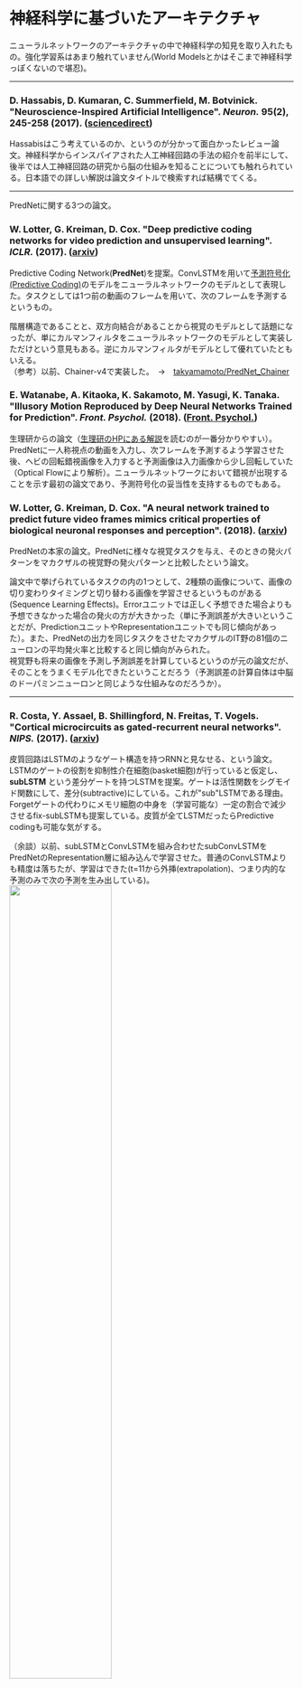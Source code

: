 # 神経科学に基づいたアーキテクチャ
ニューラルネットワークのアーキテクチャの中で神経科学の知見を取り入れたもの。強化学習系はあまり触れていません(World Modelsとかはそこまで神経科学っぽくないので堪忍)。

---
### D. Hassabis, D. Kumaran, C. Summerfield, M. Botvinick. "Neuroscience-Inspired Artificial Intelligence". *Neuron.* **95**(2), 245-258 (2017). ([sciencedirect](https://www.sciencedirect.com/science/article/pii/S0896627317305093))
Hassabisはこう考えているのか、というのが分かって面白かったレビュー論文。神経科学からインスパイアされた人工神経回路の手法の紹介を前半にして、後半では人工神経回路の研究から脳の仕組みを知ることについても触れられている。日本語での詳しい解説は論文タイトルで検索すれば結構でてくる。  

---
PredNetに関する3つの論文。
### W. Lotter, G. Kreiman, D. Cox. "Deep predictive coding networks for video prediction and unsupervised learning". *ICLR.* (2017). ([arxiv](https://arxiv.org/abs/1605.08104))
Predictive Coding Network(**PredNet**)を提案。ConvLSTMを用いて[予測符号化(Predictive Coding)](https://omedstu.jimdo.com/2018/08/17/%E4%BA%88%E6%B8%AC%E7%AC%A6%E5%8F%B7%E5%8C%96-predictive-coding-%E3%81%A8%E3%81%AF%E4%BD%95%E3%81%8B/)のモデルをニューラルネットワークのモデルとして表現した。タスクとしては1つ前の動画のフレームを用いて、次のフレームを予測するというもの。  

階層構造であることと、双方向結合があることから視覚のモデルとして話題になったが、単にカルマンフィルタをニューラルネットワークのモデルとして実装しただけという意見もある。逆にカルマンフィルタがモデルとして優れていたともいえる。  
（参考）以前、Chainer-v4で実装した。　→　[takyamamoto/PredNet_Chainer](https://github.com/takyamamoto/PredNet_Chainer)

### E. Watanabe, A. Kitaoka, K. Sakamoto, M. Yasugi, K. Tanaka. "Illusory Motion Reproduced by Deep Neural Networks Trained for Prediction". *Front. Psychol.* (2018). ([Front. Psychol.](https://www.frontiersin.org/articles/10.3389/fpsyg.2018.00345/full))
生理研からの論文（[生理研のHPにある解説](http://www.nips.ac.jp/release/2018/03/post_362.html)を読むのが一番分かりやすい）。PredNetに一人称視点の動画を入力し、次フレームを予測するよう学習させた後、ヘビの回転錯視画像を入力すると予測画像は入力画像から少し回転していた（Optical Flowにより解析）。ニューラルネットワークにおいて錯視が出現することを示す最初の論文であり、予測符号化の妥当性を支持するものでもある。

### W. Lotter, G. Kreiman, D. Cox. "A neural network trained to predict future video frames mimics critical properties of biological neuronal responses and perception". (2018). ([arxiv](https://arxiv.org/abs/1805.10734))
PredNetの本家の論文。PredNetに様々な視覚タスクを与え、そのときの発火パターンをマカクザルの視覚野の発火パターンと比較したという論文。  

論文中で挙げられているタスクの内の1つとして、2種類の画像について、画像の切り変わりタイミングと切り替わる画像を学習させるというものがある(Sequence Learning Effects)。Errorユニットでは正しく予想できた場合よりも予想できなかった場合の発火の方が大きかった（単に予測誤差が大きいということだが、PredictionユニットやRepresentationユニットでも同じ傾向があった）。また、PredNetの出力を同じタスクをさせたマカクザルのIT野の81個のニューロンの平均発火率と比較すると同じ傾向がみられた。  
視覚野も将来の画像を予測し予測誤差を計算しているというのが元の論文だが、そのことをうまくモデル化できたということだろう（予測誤差の計算自体は中脳のドーパミンニューロンと同じような仕組みなのだろうか）。  

---  
### R. Costa, Y. Assael, B. Shillingford, N. Freitas, T. Vogels. "Cortical microcircuits as gated-recurrent neural networks". *NIPS.* (2017). ([arxiv](https://arxiv.org/abs/1711.02448))
皮質回路はLSTMのようなゲート構造を持つRNNと見なせる、という論文。LSTMのゲートの役割を抑制性介在細胞(basket細胞)が行っていると仮定し、**subLSTM** という差分ゲートを持つLSTMを提案。ゲートは活性関数をシグモイド関数にして、差分(subtractive)にしている。これが"sub"LSTMである理由。Forgetゲートの代わりにメモリ細胞の中身を（学習可能な）一定の割合で減少させるfix-subLSTMも提案している。皮質が全てLSTMだったらPredictive codingも可能な気がする。  

（余談）以前、subLSTMとConvLSTMを組み合わせたsubConvLSTMをPredNetのRepresentation層に組み込んで学習させた。普通のConvLSTMよりも精度は落ちたが、学習はできた(t=11から外挿(extrapolation)、つまり内的な予測のみで次の予測を生み出している)。  
<img src="https://github.com/takyamamoto/BNN_ANN_papers/blob/master/pictures/output.gif" width=60%>  
